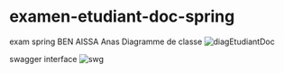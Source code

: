# examen-etudiant-doc-spring
 exam spring BEN AISSA Anas
 Diagramme de classe 
![diagEtudiantDoc](https://user-images.githubusercontent.com/47992691/147012775-c8d2c78a-0542-49eb-8bfd-a21eed3d64e2.PNG)

swagger interface
![swg](https://user-images.githubusercontent.com/47992691/147012956-67b10078-333e-4137-8dfc-7ff57dab053f.PNG)
